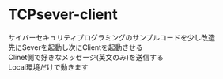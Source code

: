 # TCPsever-client
サイバーセキュリティプログラミングのサンプルコードを少し改造  
先にSeverを起動し次にClientを起動させる  
Clinet側で好きなメッセージ(英文のみ)を送信する  
Local環境だけで動きます
